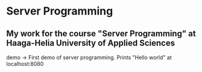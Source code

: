 # Server Programming
## My work for the course "Server Programming" at Haaga-Helia University of Applied Sciences

demo -> First demo of server programming. Prints "Hello world" at localhost:8080
